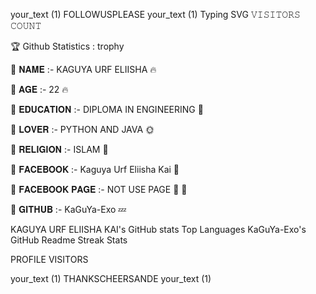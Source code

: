 your_text (1)
FOLLOWUSPLEASE
your_text (1)
Typing SVG
𝚅𝙸𝚂𝙸𝚃𝙾𝚁𝚂 𝙲𝙾𝚄𝙽𝚃







🏆 Github Statistics :
trophy


🔰 𝐍𝐀𝐌𝐄 :- KAGUYA URF ELIISHA 🔥

🔰 𝐀𝐆𝐄 :- 22 🔥

🔰 𝐄𝐃𝐔𝐂𝐀𝐓𝐈𝐎𝐍 :- DIPLOMA IN ENGINEERING 🥵

🔰 𝐋𝐎𝐕𝐄𝐑 :- PYTHON AND JAVA 🌞

🔰 𝐑𝐄𝐋𝐈𝐆𝐈𝐎𝐍 :- ISLAM 🖤

🔰 𝐅𝐀𝐂𝐄𝐁𝐎𝐎𝐊 :- Kaguya Urf Eliisha Kai 🌚

🔰 𝐅𝐀𝐂𝐄𝐁𝐎𝐎𝐊 𝐏𝐀𝐆𝐄 :- NOT USE PAGE 📄 🌚

🔰 𝐆𝐈𝐓𝐇𝐔𝐁 :- KaGuYa-Exo 💤

KAGUYA URF ELIISHA KAI's GitHub stats	Top Languages
KaGuYa-Exo's GitHub Readme Streak Stats

PROFILE VISITORS



your_text (1)
THANKSCHEERSANDE
your_text (1)
